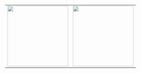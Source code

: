 <table>
  <tr>
    <td>
      <img src="https://github-readme-stats.vercel.app/api/top-langs?username=milliorn&layout=compact&langs_count=10&theme=transparent&card_width=400" height="200"/>
    </td>
    <td>
      <img src="https://github-readme-stats.vercel.app/api?username=milliorn&theme=transparent&hide_rank=true&card_width=400" height="200"/>
    </td>
  </tr>
</table>
